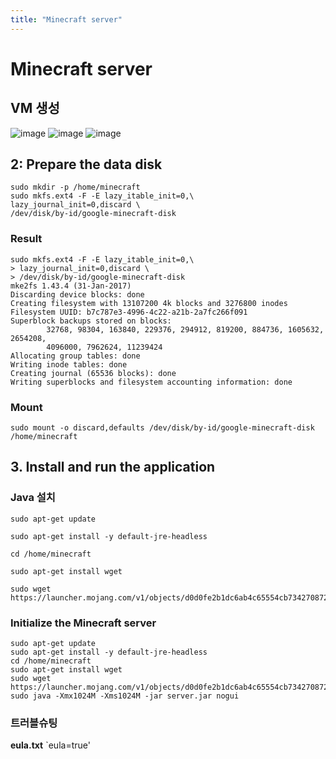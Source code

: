 ```yaml
---
title: "Minecraft server"
---
```


# Minecraft server
## VM 생성

![image](https://user-images.githubusercontent.com/16316626/152310620-491119e0-fe24-43ae-ac4c-0b1c6b7b79f5.png)
![image](https://user-images.githubusercontent.com/16316626/152310705-1cd559b9-2282-455b-bdc7-b4793ae499c9.png)
![image](https://user-images.githubusercontent.com/16316626/152311127-3f6f8054-6d96-4649-93e3-73b0ea9a36f9.png)

## 2: Prepare the data disk

```
sudo mkdir -p /home/minecraft
sudo mkfs.ext4 -F -E lazy_itable_init=0,\
lazy_journal_init=0,discard \
/dev/disk/by-id/google-minecraft-disk

```

### Result
```
sudo mkfs.ext4 -F -E lazy_itable_init=0,\
> lazy_journal_init=0,discard \
> /dev/disk/by-id/google-minecraft-disk
mke2fs 1.43.4 (31-Jan-2017)
Discarding device blocks: done                            
Creating filesystem with 13107200 4k blocks and 3276800 inodes
Filesystem UUID: b7c787e3-4996-4c22-a21b-2a7fc266f091
Superblock backups stored on blocks: 
        32768, 98304, 163840, 229376, 294912, 819200, 884736, 1605632, 2654208, 
        4096000, 7962624, 11239424
Allocating group tables: done                            
Writing inode tables: done                            
Creating journal (65536 blocks): done
Writing superblocks and filesystem accounting information: done   
```

### Mount 
``` 
sudo mount -o discard,defaults /dev/disk/by-id/google-minecraft-disk /home/minecraft
```


## 3. Install and run the application
### Java 설치
```
sudo apt-get update

sudo apt-get install -y default-jre-headless

cd /home/minecraft

sudo apt-get install wget

sudo wget https://launcher.mojang.com/v1/objects/d0d0fe2b1dc6ab4c65554cb734270872b72dadd6/server.jar

```

### Initialize the Minecraft server



```
sudo apt-get update
sudo apt-get install -y default-jre-headless
cd /home/minecraft
sudo apt-get install wget
sudo wget https://launcher.mojang.com/v1/objects/d0d0fe2b1dc6ab4c65554cb734270872b72dadd6/server.jar
sudo java -Xmx1024M -Xms1024M -jar server.jar nogui
```


### 트러블슈팅
**eula.txt**
`eula=true'

